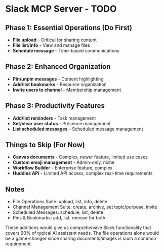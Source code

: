 # Slack MCP Server - TODO

## Phase 1: Essential Operations (Do First)

- **File upload** - Critical for sharing content
- **File list/info** - View and manage files
- **Schedule message** - Time-based communications

## Phase 2: Enhanced Organization

- **Pin/unpin messages** - Content highlighting
- **Add/list bookmarks** - Resource organization
- **Invite users to channel** - Membership management

## Phase 3: Productivity Features

- **Add/list reminders** - Task management
- **Set/clear user status** - Presence management
- **List scheduled messages** - Scheduled message management

## Things to Skip (For Now)

- **Canvas documents** - Complex, newer feature, limited use cases
- **Custom emoji management** - Admin-only, niche
- **Workflow Builder** - Enterprise feature, complex
- **Huddles API** - Limited API access, complex real-time requirements

## Notes

- File Operations Suite: upload, list, info, delete
- Channel Management Suite: create, archive, set topic/purpose, invite
- Scheduled Messages: schedule, list, delete
- Pins & Bookmarks: add, list, remove for both

These additions would give us comprehensive Slack functionality that covers 90% of typical AI assistant needs. The file operations alone would be a game-changer since sharing documents/images is such a common requirement.
